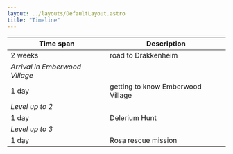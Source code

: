 ```yaml
---
layout: ../layouts/DefaultLayout.astro
title: "Timeline"
---
```


| Time span                      | Description                       |
|--------------------------------|-----------------------------------|
| 2 weeks                        | road to Drakkenheim               |
| _Arrival in Emberwood Village_ |                                   |
| 1 day                          | getting to know Emberwood Village |
| _Level up to 2_                |                                   |
| 1 day                          | Delerium Hunt                     |
| _Level up to 3_                |                                   |
| 1 day                          | Rosa rescue mission               |

